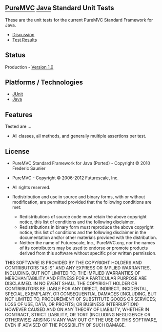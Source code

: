 ## [PureMVC](http://puremvc.github.com/) [Java](https://github.com/PureMVC/puremvc-java-standard-framework/wiki) Standard Unit Tests
These are the unit tests for the current PureMVC Standard Framework for Java.

* [Discussion](http://forums.puremvc.org/index.php?board=59.0)
* [Test Results](http://puremvc.org/pages/docs/Java/standard-unit-test-reports/)

## Status
Production - [Version 1.0](https://github.com/PureMVC/puremvc-java-standard-unittests/blob/master/VERSION)

## Platforms / Technologies
* [JUnit](https://github.com/KentBeck/junit)
* [Java](http://en.wikipedia.org/wiki/Java_\(programming_language\))

## Features 
Tested are ...
* All classes, all methods, and generally multiple assertions per test. 

## License
* PureMVC Standard Framework for Java (Ported) -  Copyright © 2010 Frederic Saunier
* PureMVC - Copyright © 2006-2012 Futurescale, Inc.
* All rights reserved.

* Redistribution and use in source and binary forms, with or without modification, are permitted provided that the following conditions are met:

  * Redistributions of source code must retain the above copyright notice, this list of conditions and the following disclaimer.
  * Redistributions in binary form must reproduce the above copyright notice, this list of conditions and the following disclaimer in the documentation and/or other materials provided with the distribution.
  * Neither the name of Futurescale, Inc., PureMVC.org, nor the names of its contributors may be used to endorse or promote products derived from this software without specific prior written permission.

THIS SOFTWARE IS PROVIDED BY THE COPYRIGHT HOLDERS AND CONTRIBUTORS "AS IS" AND ANY EXPRESS OR IMPLIED WARRANTIES, INCLUDING, BUT NOT LIMITED TO, THE IMPLIED WARRANTIES OF MERCHANTABILITY AND FITNESS FOR A PARTICULAR PURPOSE ARE DISCLAIMED. IN NO EVENT SHALL THE COPYRIGHT HOLDER OR CONTRIBUTORS BE LIABLE FOR ANY DIRECT, INDIRECT, INCIDENTAL, SPECIAL, EXEMPLARY, OR CONSEQUENTIAL DAMAGES (INCLUDING, BUT NOT LIMITED TO, PROCUREMENT OF SUBSTITUTE GOODS OR SERVICES; LOSS OF USE, DATA, OR PROFITS; OR BUSINESS INTERRUPTION) HOWEVER CAUSED AND ON ANY THEORY OF LIABILITY, WHETHER IN CONTRACT, STRICT LIABILITY, OR TORT (INCLUDING NEGLIGENCE OR OTHERWISE) ARISING IN ANY WAY OUT OF THE USE OF THIS SOFTWARE, EVEN IF ADVISED OF THE POSSIBILITY OF SUCH DAMAGE.
